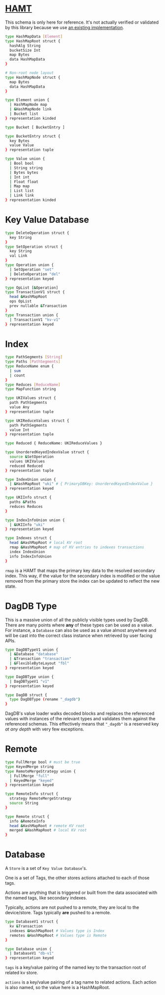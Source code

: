 # [HAMT](https://github.com/ipld/specs/blob/master/data-structures/hashmap.md)

This schema is only here for reference. It's not actually verified or validated
by this library because we use [an existing implementation](https://github.com/rvagg/iamap).

```sh
type HashMapData [Element]
type HashMapRoot struct {
  hashAlg String
  bucketSize Int
  map Bytes
  data HashMapData
}

# Non-root node layout
type HashMapNode struct {
  map Bytes
  data HashMapData
}

type Element union {
  | HashMapNode map
  | &HashMapNode link
  | Bucket list
} representation kinded

type Bucket [ BucketEntry ]

type BucketEntry struct {
  key Bytes
  value Value
} representation tuple

type Value union {
  | Bool bool
  | String string
  | Bytes bytes
  | Int int
  | Float float
  | Map map
  | List list
  | Link link
} representation kinded
```

# Key Value Database

```sh
type DeleteOperation struct {
  key String
}
type SetOperation struct {
  key String
  val Link
}
type Operation union {
  | SetOperation "set"
  | DeleteOperation "del"
} representation keyed

type OpList [&Operation]
type TransactionV1 struct {
  head &HashMapRoot
  ops OpList
  prev nullable &Transaction
}
type Transaction union {
  | TransactionV1 "kv-v1"
} representation keyed
```
# Index

```sh
type PathSegments [String]
type Paths [PathSegments]
type ReduceName enum {
  | sum
  | count
}
type Reduces [ReduceName]
type MapFunction string

type UKIValues struct {
  path PathSegments
  value Any
} representation tuple

type UKIReduceValues struct {
  path PathSegments
  value Int
} representation tuple

type Reduced { ReduceName: UKIReduceValues }

type UnorderedKeyedIndexValue struct {
  source &SetOperation
  values UKIValues
  reduced Reduced
} representation tuple

type IndexUnion union {
  | &HashMapRoot "uki" # { PrimaryDBKey: UnorderedKeyedIndexValue }
} representation keyed

type UKIInfo struct {
  paths &Paths
  reduces Reduces
}

type IndexInfoUnion union {
  | &UKIInfo "uki"
} representation keyed

type Indexes struct {
  head &HashMapRoot # local KV root
  rmap &HashMapRoot # map of KV entries to indexes transactions
  index IndexUnion
  info IndexInfoUnion
}
```

`rmap` is a HAMT that maps the primary key data to the resolved secondary
index. This way, if the value for the secondary index is modified or the
value removed from the primary store the index can be updated to reflect
the new state.

# DagDB Type

This is a massive union of all the publicly visible types used by
DagDB. There are many points where **any** of these types can be
used as a value. For instance, a `Database` can also be used as
a value almost anywhere and will be cast into the correct class
instance when retrieved by user facing APIs.

```sh
type DagDBTypeV1 union {
  | &Database "database"
  | &Transaction "transaction"
  | &FlexibleByteLayout "fbl"
} representation keyed

type DagDBType union {
  | DagDBTypeV1 "v1"
} representation keyed

type DagDB struct {
  type DagDBType (rename "_dagdb")
}
```

DagDB's value loader walks decoded blocks and replaces the referenced
values with instances of the relevant types and validates them against
the referenced schemas. This effectively means that `"_dagdb"` is a
reserved key *at any depth* with very few exceptions.

# Remote

```sh
type FullMerge bool # must be true
type KeyedMerge string
type RemoteMergeStrategy union {
  | FullMerge "full"
  | KeyedMerge "keyed"
} representation keyed

type RemoteInfo struct {
  strategy RemoteMergeStrategy
  source String
}

type Remote struct {
  info &RemoteInfo
  head &HashMapRoot # remote KV root
  merged &HashMapRoot # local KV root
}
```

# Database

A `Store` is a set of `Key Value Database`'s.

One is a set of Tags, the other stores actions
attached to each of those tags.

Actions are anything that is triggered or built
from the data associated with the named tags, like
secondary indexes.

Typically, actions are not pushed to a remote, they are local
to the device/store. Tags typically **are** pushed to a remote.

```sh
type DatabaseV1 struct {
  kv &Transaction
  indexes &HashMapRoot # Values type is Index
  remotes &HashMapRoot # Values type is Remote
}

type Database union {
  | DatabaseV1 "db-v1"
} representation keyed
```

`tags` is a key/value pairing of the named key to the
transaction root of related kv store.

`actions` is a key/value pairing of a tag name to
related actions. Each action is also named, so the
value here is a HashMapRoot.
